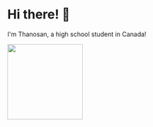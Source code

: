 # Hi there! 👋
I'm Thanosan, a high school student in Canada!

 [<img align="center" src="https://github-readme-stats.vercel.app/api/top-langs/?username=thanosan23&hide_border=true&layout=compact&theme=github_dark" height="170" />](#)
